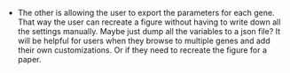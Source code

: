 * The other is allowing the user to export the parameters for each gene.  That way the user can recreate a figure without having to write down all the settings manually.  Maybe just dump all the variables to a json file?  It will be helpful for users when they browse to multiple genes and add their own customizations.  Or if they need to recreate the figure for a paper.
